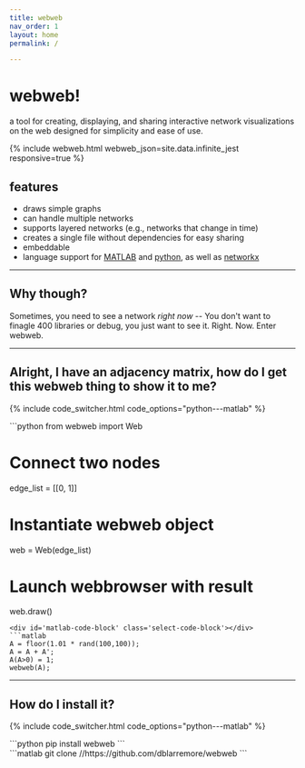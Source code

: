 ```yaml
---
title: webweb
nav_order: 1
layout: home
permalink: /

---
```


# webweb!

a tool for creating, displaying, and sharing interactive network visualizations on the web designed for simplicity and ease of use.

{% include webweb.html webweb_json=site.data.infinite_jest responsive=true %}

## features

- draws simple graphs
- can handle multiple networks
- supports layered networks (e.g., networks that change in time)
- creates a single file without dependencies for easy sharing
- embeddable
- language support for [MATLAB](http://danlarremore.com/webweb/) and [python](https://github.com/hneutr/webweb), as well as [networkx](http://networkx.github.io/)

---

## Why though?
Sometimes, you need to see a network _right now_ -- You don't want to finagle 400 libraries or debug, you just want to see it. Right. Now. Enter webweb.

---

## Alright, I have an adjacency matrix, how do I get this webweb thing to show it to me?

{% include code_switcher.html code_options="python---matlab" %}

<div id='python-code-block' class='select-code-block select-code-block-visible'></div>
```python
from webweb import Web

# Connect two nodes
edge_list = [[0, 1]]

# Instantiate webweb object
web = Web(edge_list)

# Launch webbrowser with result
web.draw()
```
<div id='matlab-code-block' class='select-code-block'></div>
```matlab
A = floor(1.01 * rand(100,100)); 
A = A + A'; 
A(A>0) = 1;
webweb(A);
```

---

## How do I install it?

{% include code_switcher.html code_options="python---matlab" %}
<div id='python-code-block' class='select-code-block select-code-block-visible'></div>
```python
pip install webweb
```
<div id='matlab-code-block' class='select-code-block'></div>
```matlab
git clone //https://github.com/dblarremore/webweb
```

